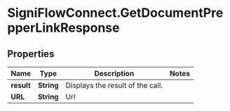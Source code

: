 # SigniFlowConnect.GetDocumentPrepperLinkResponse

## Properties

Name | Type | Description | Notes
------------ | ------------- | ------------- | -------------
**result** | **String** | Displays the result of the call. | 
**URL** | **String** | Url | 


